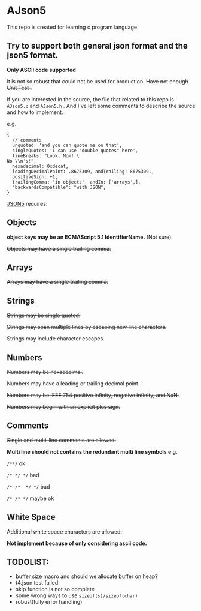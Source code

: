 # AJson5
This repo is created for learning c program language.
## Try to support both general json format and the json5 format.

**Only ASCII code supported**

It is not so robust that could not be used for production. ~~Have not enough Unit Test .~~

If you are interested in the source, the file that related to this repo is `AJson5.c` and `AJson5.h` . And I've left some comments to describe the source and how to implement. 

e.g.
```json5
{
  // comments
  unquoted: 'and you can quote me on that',
  singleQuotes: 'I can use "double quotes" here',
  lineBreaks: "Look, Mom! \
No \\n's!",
  hexadecimal: 0xdecaf,
  leadingDecimalPoint: .8675309, andTrailing: 8675309.,
  positiveSign: +1,
  trailingComma: 'in objects', andIn: ['arrays',],
  "backwardsCompatible": "with JSON",
}

```

[JSON5](https://json5.org/) requires:
## Objects
**object keys may be an ECMAScript 5.1 IdentifierName.** (Not sure)

~~Objects may have a single trailing comma.~~

## Arrays
~~Arrays may have a single trailing comma.~~

## Strings
~~Strings may be single quoted.~~

~~Strings may span multiple lines by escaping new line characters.~~

~~Strings may include character escapes.~~
## Numbers
~~Numbers may be hexadecimal.~~

~~Numbers may have a leading or trailing decimal point.~~

~~Numbers may be IEEE 754 positive infinity, negative infinity, and NaN.~~

~~Numbers may begin with an explicit plus sign.~~

## Comments
~~Single and multi-line comments are allowed.~~

**Multi line should not contains the redundant multi line symbols**
e.g.

`/**/`  ok

`/* */ */` bad


`/* /*  */ */` bad

`/* /* */` maybe ok
## White Space
~~Additional white space characters are allowed.~~

**Not implement because of only considering ascii code.**

## TODOLIST:
- buffer size macro and should we allocate buffer on heap?
- t4.json test failed
- skip function is not so complete
- some wrong ways to use `sizeof(s)/sizeof(char)`
- robust(fully error handling)
